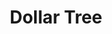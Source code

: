 ---
title: "Dollar Tree"
url: /lacey/dollar-tree-sleater-kinney-road-southeast/
shop: variety store
---